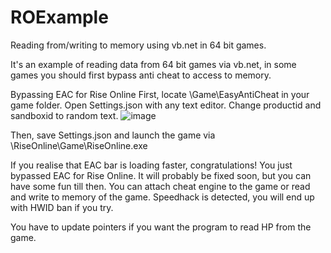 # ROExample
Reading from/writing to memory using vb.net in 64 bit games.




It's an example of reading data from 64 bit games via vb.net, in some games you should first bypass anti cheat to access to memory. 




Bypassing EAC for Rise Online
First, locate \Game\EasyAntiCheat in your game folder.
Open Settings.json with any text editor.
Change productid and sandboxid to random text.
![image](https://user-images.githubusercontent.com/107611634/174024099-4831fb6c-cba7-45a5-b3be-04bc68ef1c91.png)

Then, save Settings.json and launch the game via \RiseOnline\Game\RiseOnline.exe

If you realise that EAC bar is loading faster, congratulations! You just bypassed EAC for Rise Online. It will probably be fixed soon, but you can have some fun till then. You can attach cheat engine to the game or read and write to memory of the game. Speedhack is detected, you will end up with HWID ban if you try.


You have to update pointers if you want the program to read HP from the game. 
